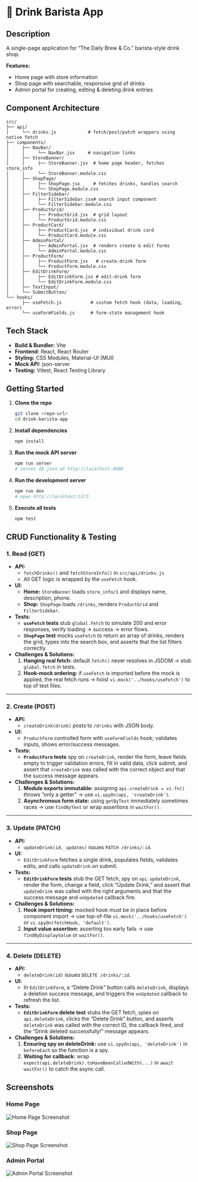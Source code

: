 # 🍹 Drink Barista App

## Description

A single-page application for “The Daily Brew & Co.” barista-style drink shop.

**Features:**

- Home page with store information
- Shop page with searchable, responsive grid of drinks
- Admin portal for creating, editing & deleting drink entries

## Component Architecture

```text
src/
├── api/
│     └── drinks.js            # fetch/post/patch wrappers using native fetch
├── components/
│     ├── NavBar/
│     │     └── NavBar.jsx     # navigation links
│     ├── StoreBanner/
│     │     ├── StoreBanner.jsx  # home page header, fetches store_info
│     │     └── StoreBanner.module.css
│     ├── ShopPage/
│     │     ├── ShopPage.jsx     # fetches drinks, handles search
│     │     └── ShopPage.module.css
│     ├── FilterSidebar/
│     │     ├── FilterSidebar.jsx# search input component
│     │     └── FilterSidebar.module.css
│     ├── ProductGrid/
│     │     ├── ProductGrid.jsx  # grid layout
│     │     └── ProductGrid.module.css
│     ├── ProductCard/
│     │     ├── ProductCard.jsx  # individual drink card
│     │     └── ProductCard.module.css
│     ├── AdminPortal/
│     │     ├── AdminPortal.jsx  # renders create & edit forms
│     │     └── AdminPortal.module.css
│     ├── ProductForm/
│     │     ├── ProductForm.jsx   # create-drink form
│     │     └── ProductForm.module.css
│     ├── EditDrinkForm/
│     │     ├── EditDrinkForm.jsx # edit-drink form
│     │     └── EditDrinkForm.module.css
│     ├── TextInput/
│     └── SubmitButton/
└── hooks/
      ├── useFetch.js           # custom fetch hook (data, loading, error)
      └── useFormFields.js      # form-state management hook
```

## Tech Stack

- **Build & Bundler:** Vite
- **Frontend:** React, React Router
- **Styling:** CSS Modules, Material-UI (MUI)
- **Mock API:** json-server
- **Testing:** Vitest, React Testing Library

## Getting Started

1. **Clone the repo**

   ```bash
   git clone <repo-url>
   cd drink-barista-app
   ```

2. **Install dependencies**

   ```bash
   npm install
   ```

3. **Run the mock API server**

   ```bash
   npm run server
   # serves db.json at http://localhost:4000
   ```

4. **Run the development server**

   ```bash
   npm run dev
   # open http://localhost:5173
   ```

5. **Execute all tests**
   ```bash
   npm test
   ```

## CRUD Functionality & Testing

### 1. Read (GET)

- **API:**
  - `fetchDrinks()` and `fetchStoreInfo()` in `src/api/drinks.js`
  - All GET logic is wrapped by the `useFetch` hook.
- **UI:**
  - **Home:** `StoreBanner` loads `store_info/1` and displays name, description, phone.
  - **Shop:** `ShopPage` loads `/drinks`, renders `ProductGrid` and `FilterSidebar`.
- **Tests:**
  - **`useFetch` tests** stub `global.fetch` to simulate 200 and error responses, verify loading → success → error flows.
  - **`ShopPage` test** mocks `useFetch` to return an array of drinks, renders the grid, types into the search box, and asserts that the list filters correctly.
- **Challenges & Solutions:**
  1. **Hanging real fetch:** default `fetch()` never resolves in JSDOM → stub `global.fetch` in tests.
  2. **Hook-mock ordering:** if `useFetch` is imported before the mock is applied, the real fetch runs → hoist `vi.mock('../hooks/useFetch')` to top of test files.

---

### 2. Create (POST)

- **API:**
  - `createDrink(drink)` posts to `/drinks` with JSON body.
- **UI:**
  - `ProductForm` controlled form with `useFormFields` hook; validates inputs, shows error/success messages.
- **Tests:**
  - **`ProductForm` tests** spy on `createDrink`, render the form, leave fields empty to trigger validation errors, fill in valid data, click submit, and assert that `createDrink` was called with the correct object and that the success message appears.
- **Challenges & Solutions:**
  1. **Module exports immutable:** assigning `api.createDrink = vi.fn()` throws “only a getter” → use `vi.spyOn(api, 'createDrink')`.
  2. **Asynchronous form state:** using `getByText` immediately sometimes races → use `findByText` or wrap assertions in `waitFor()`.

---

### 3. Update (PATCH)

- **API:**
  - `updateDrink(id, updates)` issues `PATCH /drinks/:id`.
- **UI:**
  - `EditDrinkForm` fetches a single drink, populates fields, validates edits, and calls `updateDrink` on submit.
- **Tests:**
  - **`EditDrinkForm` tests** stub the GET fetch, spy on `api.updateDrink`, render the form, change a field, click “Update Drink,” and assert that `updateDrink` was called with the right arguments and that the success message and `onUpdated` callback fire.
- **Challenges & Solutions:**
  1. **Hook import timing:** mocked hook must be in place before component import → use top-of-file `vi.mock('../hooks/useFetch')` or `vi.spyOn(fetchHook, 'default')`.
  2. **Input value assertion:** asserting too early fails → use `findByDisplayValue` or `waitFor()`.

---

### 4. Delete (DELETE)

- **API:**
  - `deleteDrink(id)` issues `DELETE /drinks/:id`.
- **UI:**
  - In `EditDrinkForm`, a “Delete Drink” button calls `deleteDrink`, displays a deletion success message, and triggers the `onUpdated` callback to refresh the list.
- **Tests:**
  - **`EditDrinkForm` delete test** stubs the GET fetch, spies on `api.deleteDrink`, clicks the “Delete Drink” button, and asserts `deleteDrink` was called with the correct ID, the callback fired, and the “Drink deleted successfully!” message appears.
- **Challenges & Solutions:**
  1. **Ensuring spy on deleteDrink:** use `vi.spyOn(api, 'deleteDrink')` in `beforeEach` so the function is a spy.
  2. **Waiting for callback:** wrap `expect(api.deleteDrink).toHaveBeenCalledWith(...)` in `await waitFor()` to catch the async call.

## Screenshots

### Home Page

![Home Page Screenshot](./src/assets/home-page.png)

### Shop Page

![Shop Page Screenshot](./src/assets/shop-page.png)

### Admin Portal

![Admin Portal Screenshot](./src/assets/admin-page.png)
